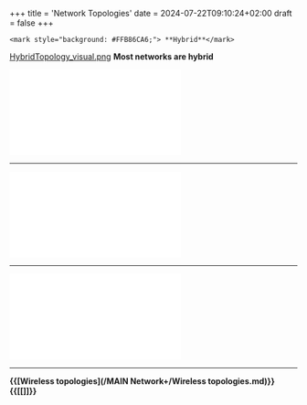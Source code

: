 +++
title = 'Network Topologies'
date = 2024-07-22T09:10:24+02:00
draft = false
+++

    <mark style="background: #FFB86CA6;"> **Hybrid**</mark>
[HybridTopology_visual.png](/HybridTopology_visual.png)
**Most networks are hybrid**

$$ $$
 ![Ring](/Network/Ref_OSI/Ring.md)

--- 
![Bus](/Network/Ref_OSI/Bus.md)

--- 
![Mesh](/Network/Ref_OSI/Mesh.md)

---
**{{[Wireless topologies](/MAIN Network+/Wireless topologies.md)}}** **{{[[]]}}**